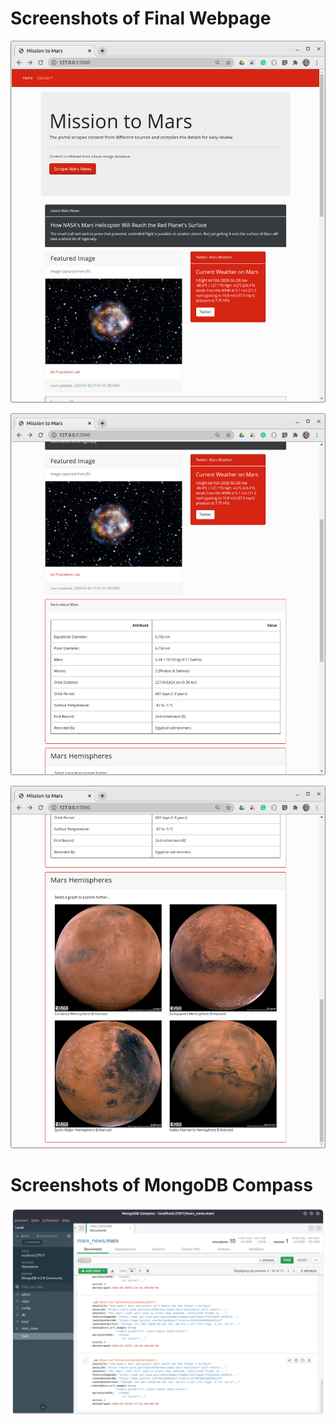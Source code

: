 # Screenshots of Final Webpage
 
 ![Pic_1](Screenshots/Index_Page_1.png)
 
 ![Pic_2](Screenshots/Index_Page_2.png)
  
 ![Pic_3](Screenshots/Index_Page_3.png)
 
 # Screenshots of MongoDB Compass
 
 ![Pic_1](Screenshots/MongoDB_Compass.png)
